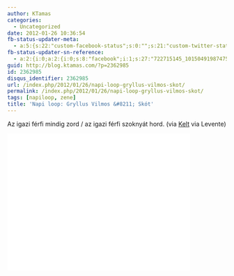 ```yaml
---
author: KTamas
categories:
  - Uncategorized
date: 2012-01-26 10:36:54
fb-status-updater-meta:
  - a:5:{s:22:"custom-facebook-status";s:0:"";s:21:"custom-twitter-status";s:0:"";s:7:"fb-push";s:1:"1";s:7:"tw-push";s:1:"1";s:4:"push";s:1:"1";}
fb-status-updater-sn-reference:
  - a:2:{i:0;a:2:{i:0;s:8:"facebook";i:1;s:27:"722715145_10150491987475146";}i:1;a:2:{i:0;s:7:"twitter";i:1;s:18:"162478207591923712";}}
guid: http://blog.ktamas.com/?p=2362985
id: 2362985
disqus_identifier: 2362985
url: /index.php/2012/01/26/napi-loop-gryllus-vilmos-skot/
permalink: /index.php/2012/01/26/napi-loop-gryllus-vilmos-skot/
tags: [napiloop, zene]
title: 'Napi loop: Gryllus Vilmos &#8211; Skót'
---
```


Az igazi férfi mindig zord / az igazi férfi szoknyát hord. (via [Kelt](http://worldshots.hu) via Levente)

<iframe src="//www.youtube.com/embed/kSZvta3w-T0" width="420" height="315" frameborder="0" allowfullscreen="allowfullscreen"></iframe>
